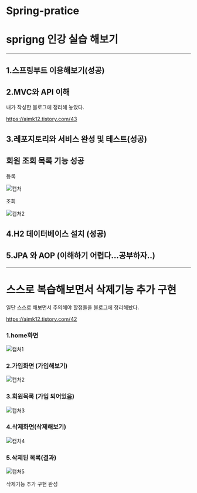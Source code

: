 # Spring-pratice

# sprigng 인강 실습 해보기
-------------------------------------
## 1.스프링부트 이용해보기(성공)

## 2.MVC와 API 이해 

내가 작성한 블로그에 정리해 놓았다.

https://aimk12.tistory.com/43

## 3.레포지토리와 서비스 완성 및 테스트(성공)

## 회원 조회 목록 기능 성공

등록

![캡처](https://user-images.githubusercontent.com/91003734/145410732-7add57f6-f15a-4e11-9ee7-99a9c2b0a826.PNG)

조회

![캡처2](https://user-images.githubusercontent.com/91003734/145410842-850716aa-8469-419b-bb17-d836b9393201.PNG)

## 4.H2 데이터베이스 설치 (성공)

## 5.JPA 와 AOP (이해하기 어렵다...공부하자..)

-------------------------------------------
# 스스로 복습해보면서 삭제기능 추가 구현


일단 스스로 해보면서 주의해야 할점들을 블로그에 정리해놨다.

https://aimk12.tistory.com/42

### 1.home화면

![캡처1](https://user-images.githubusercontent.com/91003734/145776539-aca6f786-024b-4c87-9cad-351e82df269d.PNG)

### 2.가입화면 (가입해보기)

![캡처2](https://user-images.githubusercontent.com/91003734/145776635-026e911c-8018-4994-9c33-3c5d4e4cf28f.PNG)

### 3.회원목록 (가입 되어있음)

![캡처3](https://user-images.githubusercontent.com/91003734/145776720-041e36c1-3d14-44f4-8fa4-a654f05f29fd.PNG)

### 4.삭제화면(삭제해보기)

![캡처4](https://user-images.githubusercontent.com/91003734/145776790-5dabdb35-3ff2-4324-9fd7-d6c35c392141.PNG)

### 5.삭제된 목록(결과)

![캡처5](https://user-images.githubusercontent.com/91003734/145776857-93e7bdeb-9604-4f1c-b3ac-6875d1fc0524.PNG)

삭제기능 추가 구현 완성

